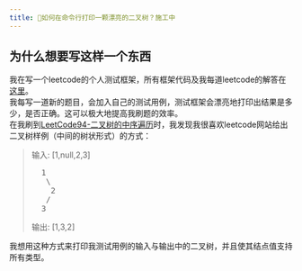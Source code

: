 ```yaml
---
title: 如何在命令行打印一颗漂亮的二叉树？施工中
---
```

## 为什么想要写这样一个东西
我在写一个leetcode的个人测试框架，所有框架代码及我每道leetcode的解答在[这里](https://github.com/CurryPseudo/LeetCode)。  
我每写一道新的题目，会加入自己的测试用例，测试框架会漂亮地打印出结果是多少，是否正确。这可以极大地提高我刷题的效率。  
在我刷到[LeetCode94-二叉树的中序遍历](https://leetcode-cn.com/problems/binary-tree-inorder-traversal/)时，我发现我很喜欢leetcode网站给出二叉树样例（中间的树状形式）的方式：  
>输入: [1,null,2,3]  
><pre>
>   1
>    \
>     2
>    /
>   3
></pre>
>输出: [1,3,2]  

我想用这种方式来打印我测试用例的输入与输出中的二叉树，并且使其结点值支持所有类型。